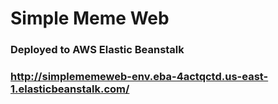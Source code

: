 # Simple Meme Web

### Deployed to AWS Elastic Beanstalk
### http://simplememeweb-env.eba-4actqctd.us-east-1.elasticbeanstalk.com/